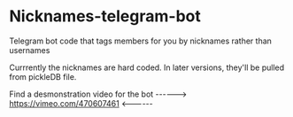 # Nicknames-telegram-bot
Telegram bot code that tags members for you by nicknames rather than usernames

Currrently the nicknames are hard coded. In later versions, they'll be pulled from pickleDB file.

Find a desmonstration video for the bot ------> https://vimeo.com/470607461 <------
